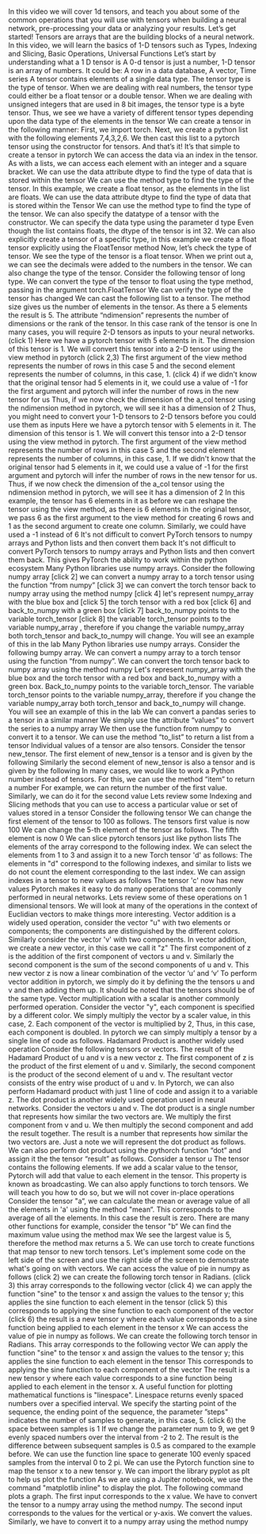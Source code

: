 In this video we will cover 1d tensors, and teach you about some of the common operations that you will use with tensors when building a neural network, pre-processing your data or analyzing your results. Let’s get started! Tensors are arrays that are the building blocks of a neural network. In this video, we will learn the basics of 1-D tensors such as Types, Indexing and Slicing, Basic Operations, Universal Functions Let’s start by understanding what a 1 D tensor is A 0-d tensor is just a number, 1-D tensor is an array of numbers. It could be: A row in a data database, A vector, Time series A tensor contains elements of a single data type. The tensor type is the type of tensor. When we are dealing with real numbers, the tensor type could either be a float tensor or a double tensor. When we are dealing with unsigned integers that are used in 8 bit images, the tensor type is a byte tensor. Thus, we see we have a variety of different tensor types depending upon the data type of the elements in the tensor We can create a tensor in the following manner: First, we import torch. Next, we create a python list with the following elements 7,4,3,2,6. We then cast this list to a pytorch tensor using the constructor for tensors. And that’s it! It’s that simple to create a tensor in pytorch We can access the data via an index in the tensor. As with a lists, we can access each element with an integer and a square bracket. We can use the data attribute dtype to find the type of data that is stored within the tensor We can use the method type to find the type of the tensor. In this example, we create a float tensor, as the elements in the list are floats. We can use the data attribute dtype to find the type of data that is stored within the Tensor We can use the method type to find the type of the tensor. We can also specify the datatype of a tensor with the constructor. We can specify the data type using the parameter d type Even though the list contains floats, the dtype of the tensor is int 32. We can also explicitly create a tensor of a specific type, in this example we create a float tensor explicitly using the FloatTensor method Now, let’s check the type of tensor. We see the type of the tensor is a float tensor. When we print out a, we can see the decimals were added to the numbers in the tensor. We can also change the type of the tensor. Consider the following tensor of long type. We can convert the type of the tensor to float using the type method, passing in the argument torch.FloatTensor We can verify the type of the tensor has changed We can cast the following list to a tensor. The method size gives us the number of elements in the tensor. As there a 5 elements the result is 5. The attribute “ndimension” represents the number of dimensions or the rank of the tensor. In this case rank of the tensor is one In many cases, you will require 2-D tensors as inputs to your neural networks. (click 1) Here we have a pytorch tensor with 5 elements in it. The dimension of this tensor is 1. We will convert this tensor into a 2-D tensor using the view method in pytorch (click 2,3) The first argument of the view method represents the number of rows in this case 5 and the second element represents the number of columns, in this case, 1. (click 4) if we didn't know that the original tensor had 5 elements in it, we could use a value of -1 for the first argument and pytorch will infer the number of rows in the new tensor for us Thus, if we now check the dimension of the a_col tensor using the ndimension method in pytorch, we will see it has a dimension of 2 Thus, you might need to convert your 1-D tensors to 2-D tensors before you could use them as inputs Here we have a pytorch tensor with 5 elements in it. The dimension of this tensor is 1. We will convert this tensor into a 2-D tensor using the view method in pytorch. The first argument of the view method represents the number of rows in this case 5 and the second element represents the number of columns, in this case, 1. If we didn't know that the original tensor had 5 elements in it, we could use a value of -1 for the first argument and pytorch will infer the number of rows in the new tensor for us. Thus, if we now check the dimension of the a_col tensor using the ndimension method in pytorch, we will see it has a dimension of 2 In this example, the tensor has 6 elements in it as before we can reshape the tensor using the view method, as there is 6 elements in the original tensor, we pass 6 as the first argument to the view method for creating 6 rows and 1 as the second argument to create one column. Similarly, we could have used a -1 instead of 6 It's not difficult to convert PyTorch tensors to numpy arrays and Python lists and then convert them back It's not difficult to convert PyTorch tensors to numpy arrays and Python lists and then convert them back. This gives PyTorch the ability to work within the python ecosystem Many Python libraries use numpy arrays. Consider the following numpy array [click 2] we can convert a numpy array to a torch tensor using the function “from numpy” [click 3] we can convert the torch tensor back to numpy array using the method numpy [click 4] let's represent numpy_array with the blue box and [click 5] the torch tensor with a red box [click 6] and back_to_numpy with a green box [click 7] back_to_numpy points to the variable torch_tensor [click 8] the variable torch_tensor points to the variable numpy_array , therefore if you change the variable numpy_array both torch_tensor and back_to_numpy will change. You will see an example of this in the lab Many Python libraries use numpy arrays. Consider the following bumpy array. We can convert a numpy array to a torch tensor using the function “from numpy”. We can convert the torch tensor back to numpy array using the method numpy Let's represent numpy_array with the blue box and the torch tensor with a red box and back_to_numpy with a green box. Back_to_numpy points to the variable torch_tensor. The variable torch_tensor points to the variable numpy_array, therefore if you change the variable numpy_array both torch_tensor and back_to_numpy will change. You will see an example of this in the lab We can convert a pandas series to a tensor in a similar manner We simply use the attribute “values” to convert the series to a numpy array We then use the function from numpy to convert it to a tensor. We can use the method “to_list” to return a list from a tensor Individual values of a tensor are also tensors. Consider the tensor new_tensor. The first element of new_tensor is a tensor and is given by the following Similarly the second element of new_tensor is also a tensor and is given by the following In many cases, we would like to work a Python number instead of tensors. For this, we can use the method “item” to return a number For example, we can return the number of the first value. Similarly, we can do it for the second value Lets review some Indexing and Slicing methods that you can use to access a particular value or set of values stored in a tensor Consider the following tensor We can change the first element of the tensor to 100 as follows. The tensors first value is now 100 We can change the 5-th element of the tensor as follows. The fifth element is now 0 We can slice pytorch tensors just like python lists The elements of the array correspond to the following index. We can select the elements from 1 to 3 and assign it to a new Torch tensor 'd' as follows: The elements in "d" correspond to the following indexes, and similar to lists we do not count the element corresponding to the last index. We can assign indexes in a tensor to new values as follows The tensor 'c' now has new values Pytorch makes it easy to do many operations that are commonly performed in neural networks. Lets review some of these operations on 1 dimensional tensors. We will look at many of the operations in the context of Euclidian vectors to make things more interesting. Vector addition is a widely used operation, consider the vector "u" with two elements or components; the components are distinguished by the different colors. Similarly consider the vector 'v' with two components. In vector addition, we create a new vector, in this case we call it "z" The first component of z is the addition of the first component of vectors u and v. Similarly the second component is the sum of the second components of u and v. This new vector z is now a linear combination of the vector ‘u’ and ‘v’ To perform vector addition in pytorch, we simply do it by defining the the tensors u and v and then adding them up. It should be noted that the tensors should be of the same type. Vector multiplication with a scalar is another commonly performed operation. Consider the vector "y", each component is specified by a different color. We simply multiply the vector by a scaler value, in this case, 2. Each component of the vector is multiplied by 2, Thus, in this case, each component is doubled. In pytorch we can simply multiply a tensor by a single line of code as follows. Hadamard Product is another widely used operation Consider the following tensors or vectors. The result of the Hadamard Product of u and v is a new vector z. The first component of z is the product of the first element of u and v. Similarly, the second component is the product of the second element of u and v. The resultant vector consists of the entry wise product of u and v. In Pytorch, we can also perform Hadamard product with just 1 line of code and assign it to a variable z. The dot product is another widely used operation used in neural networks. Consider the vectors u and v. The dot product is a single number that represents how similar the two vectors are. We multiply the first component from v and u. We then multiply the second component and add the result together. The result is a number that represents how similar the two vectors are. Just a note we will represent the dot product as follows. We can also perform dot product using the pythorch function “dot” and assign it the the tensor “result” as follows. Consider a tensor u The tensor contains the following elements. If we add a scalar value to the tensor, Pytorch will add that value to each element in the tensor. This property is known as broadcasting. We can also apply functions to torch tensors. We will teach you how to do so, but we will not cover in-place operations Consider the tensor "a“, we can calculate the mean or average value of all the elements in 'a' using the method "mean“. This corresponds to the average of all the elements. In this case the result is zero. There are many other functions for example, consider the tensor "b“ We can find the maximum value using the method max We see the largest value is 5, therefore the method max returns a 5. We can use torch to create functions that map tensor to new torch tensors. Let's implement some code on the left side of the screen and use the right side of the screen to demonstrate what's going on with vectors. We can access the value of pie in numpy as follows (click 2) we can create the following torch tensor in Radians. (click 3) this array corresponds to the following vector (click 4) we can apply the function "sine" to the tensor x and assign the values to the tensor y; this applies the sine function to each element in the tensor (click 5) this corresponds to applying the sine function to each component of the vector (click 6) the result is a new tensor y where each value corresponds to a sine function being applied to each element in the tensor x We can access the value of pie in numpy as follows. We can create the following torch tensor in Radians. This array corresponds to the following vector We can apply the function "sine" to the tensor x and assign the values to the tensor y; this applies the sine function to each element in the tensor This corresponds to applying the sine function to each component of the vector The result is a new tensor y where each value corresponds to a sine function being applied to each element in the tensor x. A useful function for plotting mathematical functions is "linespace". Linespace returns evenly spaced numbers over a specified interval. We specify the starting point of the sequence, the ending point of the sequence, the parameter ”steps" indicates the number of samples to generate, in this case, 5. (click 6) the space between samples is 1 If we change the parameter num to 9, we get 9 evenly spaced numbers over the interval from -2 to 2. The result is the difference between subsequent samples is 0.5 as compared to the example before. We can use the function line space to generate 100 evenly spaced samples from the interval 0 to 2 pi. We can use the Pytorch function sine to map the tensor x to a new tensor y. We can import the library pyplot as plt to help us plot the function As we are using a Jupiter notebook, we use the command "matplotlib inline" to display the plot. The following command plots a graph. The first input corresponds to the x value. We have to convert the tensor to a numpy array using the method numpy. The second input corresponds to the values for the vertical or y-axis. We convert the values. Similarly, we have to convert it to a numpy array using the method numpy
